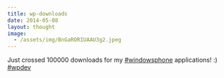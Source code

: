 ```yaml
---
title: wp-downloads
date: 2014-05-08
layout: thought
image:
  - /assets/img/BnGaRORIUAAU3g2.jpeg
---
```

Just crossed 100000 downloads for my [#windowsphone](https://x.com/hashtag/windowsphone?src=hashtag_click) applications! :) [#wpdev](https://x.com/hashtag/wpdev?src=hashtag_click)